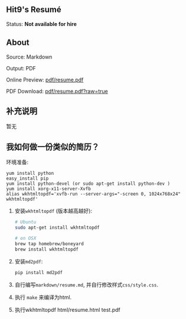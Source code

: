 Hit9's Resumé
-------------

Status: **Not available for hire**

About
------

Source: Markdown

Output: PDF

Online Preview: [pdf/resume.pdf](pdf/resume.pdf)

PDF Download: [pdf/resume.pdf?raw=true](https://github.com/hit9/resume.pdf/blob/master/pdf/resume.pdf?raw=true)

补充说明
--------

暂无

我如何做一份类似的简历？
-----------------------

环境准备:
```
yum install python
easy_install pip
yum install python-devel (or sudo apt-get install python-dev )
yum install xorg-x11-server-Xvfb
alias wkhtmltopdf='xvfb-run --server-args="-screen 0, 1024x768x24" wkhtmltopdf'
```

1. 安装`wkhtmltopdf` (版本越高越好):
   ```bash
   # Ubuntu
   sudo apt-get install wkhtmltopdf

   # on OSX
   brew tap homebrew/boneyard
   brew install wkhtmltopdf
   ```

2. 安装`md2pdf`:

   ```bash
   pip install md2pdf
   ```

3. 自行编写`markdown/resume.md`, 并自行修改样式`css/style.css`.

4. 执行 `make` 来编译为html.

5. 执行wkhtmltopdf html/resume.html test.pdf
